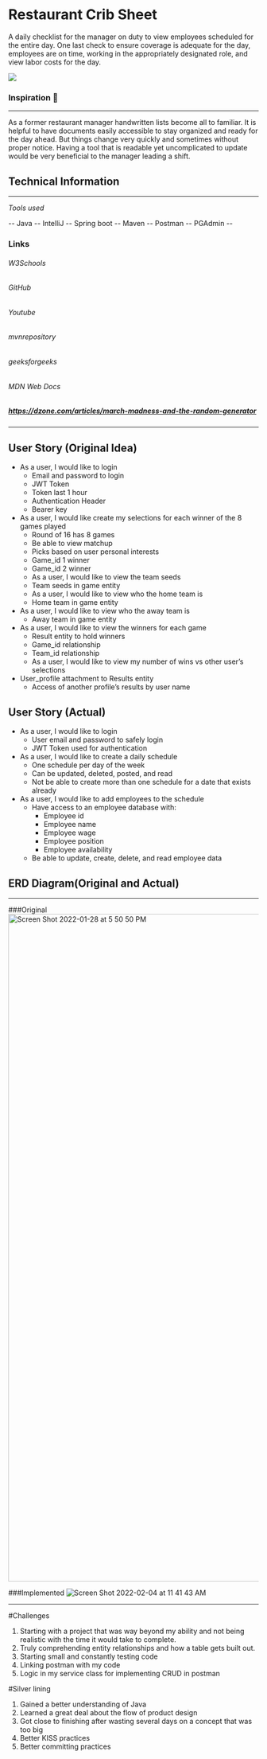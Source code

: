 # Restaurant Crib Sheet
A daily checklist for the manager on duty to view employees scheduled for the entire day.  One last check to ensure coverage is adequate for the day, employees are on time, working in the appropriately designated role, and view labor costs for the day.


![](../../../../Documents/Funny-Restaurant-memes-3.jpeg)


### Inspiration :exploding_head:
______
As a former restaurant manager handwritten lists become all to familiar.  It is helpful to have documents easily accessible to stay organized and ready for the day ahead.  But things change very quickly and sometimes without proper notice.  Having a tool that is readable yet uncomplicated to update would be very beneficial to the manager leading a shift.


## Technical Information 
______
*Tools used*

-- Java
-- IntelliJ
-- Spring boot
-- Maven
-- Postman
-- PGAdmin --

### Links
###### W3Schools
###### GitHub
###### Youtube
###### mvnrepository
###### geeksforgeeks
###### MDN Web Docs
##### https://dzone.com/articles/march-madness-and-the-random-generator


_______

## User Story (Original Idea)
- As a user, I would like to login
    - Email and password to login
    - JWT Token
    - Token last 1 hour  
    - Authentication Header
    - Bearer key
- As a user, I would like create my selections for each winner of the 8 games played
  - Round of 16 has 8 games
  - Be able to view matchup
  - Picks based on user personal interests
  - Game_id 1 winner
  - Game_id 2 winner
  - As a user, I would like to view the team seeds
  - Team seeds in game entity
  - As a user, I would like to view who the home team is
  - Home team in game entity
- As a user, I would like to view who the away team is
  - Away team in game entity
- As a user, I would like to view the winners for each game
  - Result entity to hold winners
  - Game_id relationship
  - Team_id relationship
  - As a user, I would like to view my number of wins vs other user’s selections
- User_profile attachment to Results entity
  - Access of another profile’s results by user name


## User Story (Actual)
- As a user, I would like to login
  - User email and password to safely login
  - JWT Token used for authentication
- As a user, I would like to create a daily schedule
  - One schedule per day of the week
  - Can be updated, deleted, posted, and read
  - Not be able to create more than one schedule for a date that exists already
- As a user, I would like to add employees to the schedule
  - Have access to an employee database with:
    - Employee id
    - Employee name
    - Employee wage
    - Employee position
    - Employee availability
  - Be able to update, create, delete, and read employee data


## ERD Diagram(Original and Actual)
______
###Original
<img width="1342" alt="Screen Shot 2022-01-28 at 5 50 50 PM" src="https://user-images.githubusercontent.com/94800802/152569632-f88c4340-3d48-4296-975b-7724cc797433.png">

###Implemented
![Screen Shot 2022-02-04 at 11 41 43 AM](https://user-images.githubusercontent.com/94800802/152569667-c8731798-3ad8-467e-be6f-64e5e6b2f4d1.png)

_____

#Challenges
1. Starting with a project that was way beyond my ability and not being realistic with the time it would take to complete.
2. Truly comprehending entity relationships and how a table gets built out.
3. Starting small and constantly testing code
4. Linking postman with my code
5. Logic in my service class for implementing CRUD in postman

#Silver lining
1. Gained a better understanding of Java
2. Learned a great deal about the flow of product design
3. Got close to finishing after wasting several days on a concept that was too big
4. Better KISS practices
5. Better committing practices



